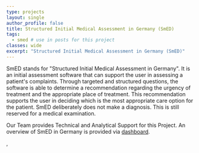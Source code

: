 ```yaml
---
type: projects
layout: single
author_profile: false
title: Structured Initial Medical Assessment in Germany (SmED)
tags: 
  - smed # use in posts for this project
classes: wide
excerpt: "Structured Initial Medical Assessment in Germany (SmED)"
---
```


SmED stands for "Structured Initial Medical Assessment in Germany". It is an initial assessment software that can support the user in assessing a patient's complaints. Through targeted and structured questions, the software is able to determine a recommendation regarding the urgency of treatment and the appropriate place of treatment. This recommendation supports the user in deciding which is the most appropriate care option for the patient.
SmED deliberately does not make a diagnosis. This is still reserved for a medical examination.

Our Team provides Technical and Analytical Support for this Project. An overview of SmED in Germany is provided via [dashboard](https://smed.ziapp.de).

‚
